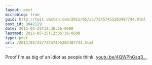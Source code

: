 ```yaml
---
layout: post
microblog: true
guid: http://twit.vmstan.com/2011/05/25/73457455203487744.html
post_id: 3042129
date: 2011-05-25T12:36:36-0600
lastmod: 2011-05-25T12:36:36-0600
type: post
url: /2011/05/25/73457455203487744.html
---
```

Proof I'm as big of an idiot as people think. [youtu.be/4QWPhGsq3...](http://youtu.be/4QWPhGsq37U)
